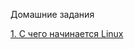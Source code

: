 Домашние задания

[1. С чего начинается Linux](https://github.com/buravtsovpavel/OTUS-homeworks/tree/master/01-kernel-packer)
